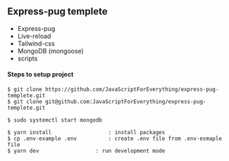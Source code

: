 ## Express-pug templete

- Express-pug
- Live-reload
- Tailwind-css
- MongoDB (mongoose)
- scripts

#### Steps to setup project
```
$ git clone https://github.com/JavaScriptForEverything/express-pug-templete.git
$ git clone git@github.com:JavaScriptForEverything/express-pug-templete.git

$ sudo systemctl start mongodb
```

```
$ yarn install 	                : install packages
$ cp .env-example .env          : create .env file from .env-esmaple file
$ yarn dev 	                : run development mode
```